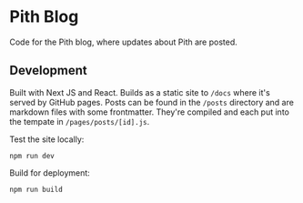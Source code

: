 # Pith Blog

Code for the Pith blog, where updates about Pith are posted.

## Development

Built with Next JS and React. Builds as a static site to `/docs` where it's served by GitHub pages. Posts can be found in the `/posts` directory and are markdown files with some frontmatter. They're compiled and each put into the tempate in `/pages/posts/[id].js`.

Test the site locally:

```shell
npm run dev
```

Build for deployment:

```shell
npm run build
```
